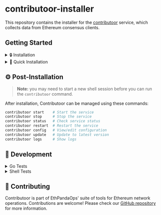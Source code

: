 # contributoor-installer

This repository contains the installer for the [contributoor](https://github.com/ethpandaops/contributoor) service, which collects data from Ethereum consensus clients.

## Getting Started

<details>
  <summary>🔒 Installation</summary>

  Download and inspect the installation script before running:
  ```bash
  # Download the script.
  curl -O https://raw.githubusercontent.com/ethpandaops/contributoor-installer/refs/heads/master/install.sh
  
  # Inspect the script contents.
  less install.sh
  
  # Make it executable and run if you're satisfied with the contents.
  chmod +x install.sh && ./install.sh
  ```
</details>

<details>
  <summary>🚀 Quick Installation</summary>

  If you trust the source, you can run this one-liner:
  ```bash
  curl -O https://raw.githubusercontent.com/ethpandaops/contributoor-installer/refs/heads/master/install.sh && chmod +x install.sh && ./install.sh
  ```
</details>

## ⚙️ Post-Installation

> **Note:** you may need to start a new shell session before you can run the `contributoor` command.

After installation, Contributoor can be managed using these commands:

```bash
contributoor start    # Start the service
contributoor stop     # Stop the service
contributoor status   # Check service status
contributoor restart  # Restart the service
contributoor config   # View/edit configuration
contributoor update   # Update to latest version
contributoor logs     # Show logs
```

## 🔨 Development

<details>
  <summary>Go Tests</summary>

  Execute the full test suite:

  ```bash
  go test ./...
  ```

  Run short tests only:

  ```bash
  go test -test.short ./...
  ```

  Run with coverage:

  ```bash
  go test -failfast -cover -coverpkg=./... -coverprofile=coverage.out ./... && go tool cover -html=coverage.out
  ```
</details>

<details>
  <summary>Shell Tests</summary>

  Requires [`bats`](https://github.com/bats-core/bats-core):

  ```bash
  bats *.bats
  ```

  For test coverage (requires [`kcov`](https://github.com/SimonKagstrom/kcov)):

  ```bash
  kcov --bash-parser="$(which bash)" --include-pattern=install.sh /path/to/coverage/output bats --tap install.bats
  ```
</details>

## 🤝 Contributing

Contributoor is part of EthPandaOps' suite of tools for Ethereum network operations. Contributions are welcome! Please check our [GitHub repository](https://github.com/ethpandaops) for more information.
